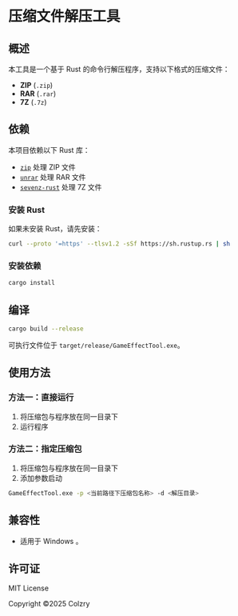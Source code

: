 # 压缩文件解压工具

## 概述
本工具是一个基于 Rust 的命令行解压程序，支持以下格式的压缩文件：
- **ZIP** (`.zip`)
- **RAR** (`.rar`)
- **7Z** (`.7z`)

## 依赖
本项目依赖以下 Rust 库：
- [`zip`](https://crates.io/crates/zip) 处理 ZIP 文件
- [`unrar`](https://crates.io/crates/unrar) 处理 RAR 文件
- [`sevenz-rust`](https://crates.io/crates/sevenz-rust) 处理 7Z 文件

### 安装 Rust
如果未安装 Rust，请先安装：
```sh
curl --proto '=https' --tlsv1.2 -sSf https://sh.rustup.rs | sh
```

### 安装依赖
```sh
cargo install
```

## 编译
```sh
cargo build --release
```
可执行文件位于 `target/release/GameEffectTool.exe`。

## 使用方法
### 方法一：直接运行
1. 将压缩包与程序放在同一目录下
2. 运行程序

### 方法二：指定压缩包
1. 将压缩包与程序放在同一目录下
2. 添加参数启动
```sh
GameEffectTool.exe -p <当前路径下压缩包名称> -d <解压目录>
```

## 兼容性
- 适用于 Windows 。

## 许可证
MIT License

Copyright ©️2025 Colzry